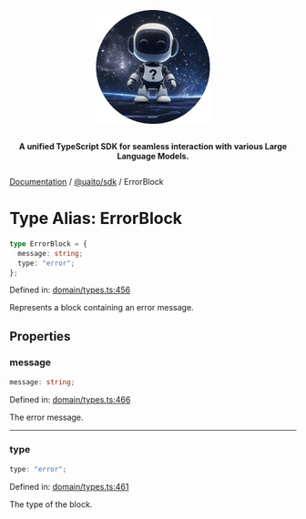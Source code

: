 <div style="display:flex; flex-direction:column; align-items:center;">
<p align="center">
  <img src="../UAITO.png" alt="UAITO Logo" width="200"/>
</p>

<p align="center">
  <strong>A unified TypeScript SDK for seamless interaction with various Large Language Models.</strong>
</p>
</div>

[Documentation](README.md) / [@uaito/sdk](@uaito.sdk.md) / ErrorBlock

# Type Alias: ErrorBlock

```ts
type ErrorBlock = {
  message: string;
  type: "error";
};
```

Defined in: [domain/types.ts:456](https://github.com/elribonazo/uaito/blob/6736807a773945f2caff6007dc512a530687f9da/packages/sdk/src/domain/types.ts#L456)

Represents a block containing an error message.

## Properties

### message

```ts
message: string;
```

Defined in: [domain/types.ts:466](https://github.com/elribonazo/uaito/blob/6736807a773945f2caff6007dc512a530687f9da/packages/sdk/src/domain/types.ts#L466)

The error message.

***

### type

```ts
type: "error";
```

Defined in: [domain/types.ts:461](https://github.com/elribonazo/uaito/blob/6736807a773945f2caff6007dc512a530687f9da/packages/sdk/src/domain/types.ts#L461)

The type of the block.
